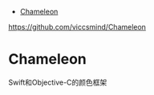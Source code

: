 <!-- TOC -->

- [Chameleon](#chameleon)

<!-- /TOC -->

https://github.com/viccsmind/Chameleon

# Chameleon

Swift和Objective-C的颜色框架